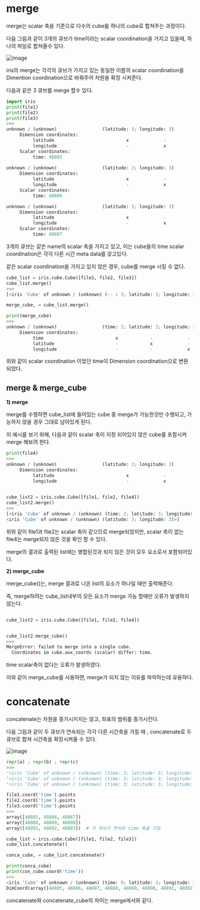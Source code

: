 # merge

merge는 scalar 축을 기준으로 다수의 cube를 하나의 cube로 합쳐주는 과정이다.


다음 그림과 같이 3개의 큐브가 time이라는 scalar coordination을 가지고 있을때, 하나의 파일로 합쳐줄수 있다. 

![image](https://user-images.githubusercontent.com/73323188/120179280-52a4dc00-c245-11eb-9b0e-0f0cb466b575.png)

iris의 merge는 각각의 큐브가 가지고 있는 동일한 이름의 scalar coordination을 Dimention coordination으로 바꿔주어 차원을 확장 시켜준다.

다음과 같은 3 큐브를 merge 할수 있다.

```python
import iris
print(file1)
print(file2)
print(file3)
>>>
unknown / (unknown)                 (latitude: 3; longitude: 3)
     Dimension coordinates:
          latitude                           x             -
          longitude                          -             x
     Scalar coordinates:
          time: 48885
          
unknown / (unknown)                 (latitude: 3; longitude: 3)
     Dimension coordinates:
          latitude                           x             -
          longitude                          -             x
     Scalar coordinates:
          time: 48886

unknown / (unknown)                 (latitude: 3; longitude: 3)
     Dimension coordinates:
          latitude                           x             -
          longitude                          -             x
     Scalar coordinates:
          time: 48887
```
3개의 큐브는 같은 name의 scalar 축을 가지고 있고, 이는 cube들의 time scalar coordination은 각각 다른 시간 meta data를 갖고있다.

같은 scalar coordination을 가지고 있지 않은 경우, cube를 merge 시킬 수 없다.

```python
cube_list = iris.cube.Cube([file1, file2, file3])
cube_list.merge()
>>>
[<iris 'Cube' of unknown / (unknown) (-- : 3; latitude: 3; longitude: 3)>]

merge_cube, = cube_list.merge()

print(merge_cube)
>>>
unknown / (unknown)                 (time: 3; latitude: 3; longitude: 3)
     Dimension coordinates:
          time                           x            -             -
          latitude                       -            x             -
          longitude                      -            -             x
```
위와 같이 scalar coordination 이었던 time이 Dimension coordination으로 변환 되었다.

## merge & merge_cube

__1) merge__ 

merge를 수행하면 cube_list에 들어있는 cube 중 merge가 가능한것만 수행되고, 가능하지 않을 경우 그대로 남아있게 된다.

이 예시를 보기 위해, 다음과 같이 scalar 축이 지정 되어있지 않은 cube를 포함시켜 merge 해보려 한다.
```python
print(file4)
>>> 
unknown / (unknown)                 (latitude: 3; longitude: 3)
     Dimension coordinates:
          latitude                           x             -
          longitude                          -             x
    

cube_list2 = iris.cube.Cube([file1, file2, file4])
cube_list2.merge()
>>>
[<iris 'Cube' of unknown / (unknown) (time: 2; latitude: 3; longitude: 3)>,
<iris 'Cube' of unknown / (unknown) (latitude: 3; longitude: 3)>]
```
위와 같이 file1과 file2는 scalar 축이 같으므로 merge되었지만, scalar 축이 없는 file4는 merge되지 않은 것을 확인 할 수 있다.

merge의 결과로 출력된 list에는 병합된것과 되지 않은 것이 모두 요소로서 포함되어있다. 


__2) merge_cube__

merge_cube()는, merge 결과로 나온 list의 요소가 하나일 때만 출력해준다.

즉, merge하려는 cube_list내부의 모든 요소가 merge 가능 할때만 오류가 발생하지 않는다.

```python

cube_list2 = iris.cube.Cube([file1, file2, file4])


cube_list2.merge_cube()
>>>
MergeError: failed to merge into a single cube.
  Coordinates in cube.aux_coords (scalar) differ: time.
```
time scalar축이 없다는 오류가 발생하였다.

이와 같이 merge_cube를 사용하면, merge가 되지 않는 이유를 파악하는데 유용하다.

# concatenate

concatenate는 차원을 증가시키지는 않고, 좌표의 범위를 증가시킨다.

다음 그림과 같이 두 큐브가 연속되는 각각 다른 시간축을 가질 때 , concatenate로 두 큐브로 합쳐 시간축을 확장시켜줄 수 있다.

![image](https://user-images.githubusercontent.com/73323188/120181824-90efca80-c248-11eb-9b0a-c485499f6cd8.png)


```python
repr(a) ; repr(b) ; repr(c)
>>>
"<iris 'Cube' of unknown / (unknown) (time: 3; latitude: 3; longitude: 3)>"
"<iris 'Cube' of unknown / (unknown) (time: 3; latitude: 3; longitude: 3)>"
"<iris 'Cube' of unknown / (unknown) (time: 3; latitude: 3; longitude: 3)>"

file1.coord('time').points
file2.coord('time').points
file3.coord('time').points
>>>
array([48885, 48886, 48887])
array([48888, 48889, 48890])
array([48891, 48892, 48893])  # 각 큐브가 연속된 time 축을 가짐

cube_list = iris.cube.Cube([file1, file2, file3])
cube_list.concatenate()

conca_cube, = cube_list.concatenate()

print(conca_cube)
print(con_cube.coord('time'))
>>>
<iris 'Cube' of unknown / (unknown) (time: 9; latitude: 3; longitude: 3)>
DimCoord(array([48885, 48886, 48887, 48888, 48889, 48890, 48891, 48892, 48893]), ...
```
concatenate와 concatenate_cube의 차이는 merge에서와 같다.
